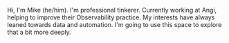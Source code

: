 Hi, I'm Mike (he/him). I'm professional tinkerer. Currently working at Angi, helping to improve their Observability practice.
My interests have always leaned towards data and automation. I'm going to use this space to explore that a bit more deeply.
